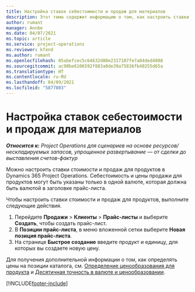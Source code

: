 ```yaml
---
title: Настройка ставок себестоимости и продаж для материалов
description: Этот тема содержит информацию о том, как настроить ставки стоимости и ставки продаж для материалов, используемых в проектах.
author: rumant
manager: Annbe
ms.date: 04/07/2021
ms.topic: article
ms.service: project-operations
ms.reviewer: kfend
ms.author: rumant
ms.openlocfilehash: 05abefcec5c64632d00e2317107fe7a84ded4908
ms.sourcegitcommit: ac90be6106592f883a0de39a75836fb40255d65a
ms.translationtype: HT
ms.contentlocale: ru-RU
ms.lasthandoff: 04/09/2021
ms.locfileid: "5877803"
---
```

# <a name="set-up-cost-and-sales-rates-for-materials"></a>Настройка ставок себестоимости и продаж для материалов

_**Относится к:** Project Operations для сценариев на основе ресурсов/нескладируемых запасов, упрощенное развертывание — от сделки до выставления счетов-фактур_

Можно настроить ставки стоимости и продаж для продуктов в Dynamics 365 Project Operations. Себестоимость и цены продажи для продуктов могут быть указаны только в одной валюте, которая должна быть валютой в заголовке прайс-листа.

Чтобы настроить ставки стоимости и продаж для продуктов, выполните следующие действия. 

1. Перейдите **Продажи** > **Клиенты** > **Прайс-листы** и выберите **Создать**, чтобы создать прайс-лист. 
2. В **Позиции прайс-листа**, в меню вложенной сетки выберите **Новая позиция прайс-листа**. 
3. На странице **Быстрое создание** введите продукт и единицу, для которых вы создаете новую цену.

Для получения дополнительной информации о том, как определять цены на позиции каталога, см. [Определение ценообразования для продукта](https://docs.microsoft.com/dynamics365/sales-enterprise/create-price-lists-price-list-items-define-pricing-products) и [Десятичная точность в валюте и ценообразовании](https://docs.microsoft.com/dynamics365/sales-enterprise/decimal-precision-currency-pricing).

[!INCLUDE[footer-include](../includes/footer-banner.md)]
